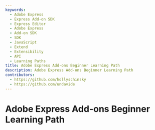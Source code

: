 ```yaml
---
keywords:
  - Adobe Express
  - Express Add-on SDK
  - Express Editor
  - Adobe Express
  - Add-on SDK
  - SDK
  - JavaScript
  - Extend
  - Extensibility
  - API
  - Learning Paths
title: Adobe Express Add-ons Beginner Learning Path
description: Adobe Express Add-ons Beginner Learning Path
contributors:
  - https://github.com/hollyschinsky
  - https://github.com/undavide
---
```


# Adobe Express Add-ons Beginner Learning Path
